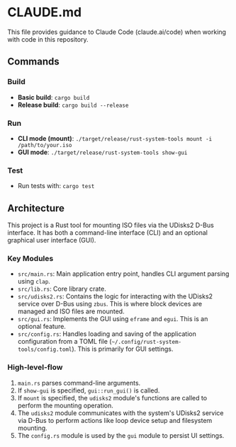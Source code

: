 # CLAUDE.md

This file provides guidance to Claude Code (claude.ai/code) when working with code in this repository.

## Commands

### Build
-   **Basic build**: `cargo build`
-   **Release build**: `cargo build --release`

### Run
-   **CLI mode (mount)**: `./target/release/rust-system-tools mount -i /path/to/your.iso`
-   **GUI mode**: `./target/release/rust-system-tools show-gui`

### Test
-   Run tests with: `cargo test`

## Architecture

This project is a Rust tool for mounting ISO files via the UDisks2 D-Bus interface. It has both a command-line interface (CLI) and an optional graphical user interface (GUI).

### Key Modules
-   `src/main.rs`: Main application entry point, handles CLI argument parsing using `clap`.
-   `src/lib.rs`: Core library crate.
-   `src/udisks2.rs`: Contains the logic for interacting with the UDisks2 service over D-Bus using `zbus`. This is where block devices are managed and ISO files are mounted.
-   `src/gui.rs`: Implements the GUI using `eframe` and `egui`. This is an optional feature.
-   `src/config.rs`: Handles loading and saving of the application configuration from a TOML file (`~/.config/rust-system-tools/config.toml`). This is primarily for GUI settings.

### High-level-flow
1.  `main.rs` parses command-line arguments.
2.  If `show-gui` is specified, `gui::run_gui()` is called.
3.  If `mount` is specified, the `udisks2` module's functions are called to perform the mounting operation.
4.  The `udisks2` module communicates with the system's UDisks2 service via D-Bus to perform actions like loop device setup and filesystem mounting.
5.  The `config.rs` module is used by the `gui` module to persist UI settings.
